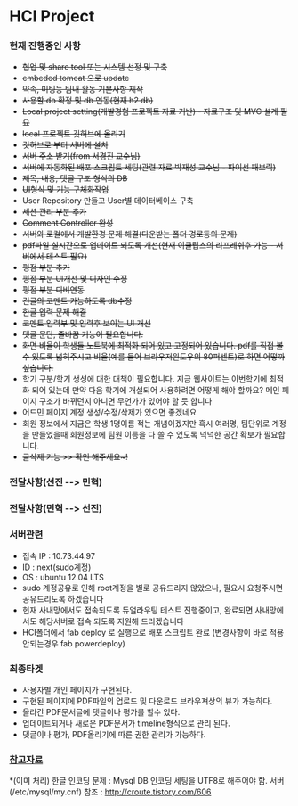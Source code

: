 HCI Project
===========

###  현재 진행중인 사항
* <del>협업 및 share tool 또는 시스템 선정 및 구축</del>
* <del>embeded tomcat 으로 update</del>
* <del>약속, 미팅등 팀내 활동 기본사항 제작</del>
* <del>사용할 db 확정 및 db 연동(현재 h2 db)</del>
* <del>Local project setting(개발경험 프로젝트 자료 기반) - 자료구조 및 MVC 설계 필요</del>
* <del>local 프로젝트 깃허브에 올리기</del>
* <del>깃허브로 부터 서버에 설치</del>
* <del>서버 주소 받기(from 서경진 교수님)</del>
* <del>서버에 자동화된 배포 스크립트 세팅(관련 자료 박재성 교수님 - 파이선 패브릭)</del>
* <del>제목, 내용, 댓글 구조 형식의 DB</del>
* <del>UI형식 및 기능 구체화작업</del>
* <del>User Repository 만들고 User별 데이터베이스 구축</del>
* <del>세션 관리 부분 추가</del>
* <del>Comment Controller 완성</del>
* <del>서버와 로컬에서 개발환경 문제 해결(다운받는 폴더 경로등의 문제)</del>
* <del>pdf파일 실시간으로 업데이트 되도록 개선(현재 이클립스의 리프레쉬후 가능 -  서버에서 테스트 필요)</del>
* <del>평점 부분 추가</del> 
* <del>평점 부분 UI개선 및 디자인 수정</del>
* <del>평점 부분 디비연동</del>
* <del>긴글의 코멘트 가능하도록 db수정</del>
* <del>한글 입력 문제 해결</del>
* <del>코멘트 입력부 및 입력후 보이는 UI 개선</del>
* <del>댓글 문단, 줄바꿈 기능이 필요합니다.</del>
* <del>화면 비율이 학생들 노트북에 최적화 되어 있고 고정되어 있습니다. pdf를 직접 볼 수 있도록 넓혀주시고 비율(예를 들어 브라우저윈도우의 80퍼센트)로 하면 어떻까 싶습니다.</del>
* 학기 구분/학기 생성에 대한 대책이 필요합니다. 지금 웹사이트는 이번학기에 최적화 되어 있는데 만약 다음 학기에 개설되어 사용하려면 어떻게 해야 할까요? 메인 페이지 구조가 바뀌던지 아니면 무언가가 있어야 할 듯 합니다
* 어드민 페이지 계정 생성/수정/삭제가 있으면 좋겠네요
* 회원 정보에서 지금은 학생 1명이름 적는 개념이겠지만 혹시 여러명, 팀단위로 계정을 만들었을때 회원정보에 팀원 이릉을 다 쓸 수 있도록 넉넉한 공간 확보가 필요합니다.
* <del>글삭제 기능<del> >> 확인 해주세요~!

### 전달사항(선진 --> 민혁)

### 전달사항(민혁 --> 선진)

### 서버관련
* 접속 IP :  10.73.44.97
* ID : next(sudo계정)
* OS : ubuntu 12.04 LTS
* sudo 계정공유로 인해 root계정을 별로 공유드리지 않았으나, 필요시 요청주시면 공유드리도록 하겠습니다
* 현재 사내망에서도 접속되도록 듀얼라우팅 테스트 진행중이고, 완료되면 사내망에서도 해당서버로 접속 되도록 지원해 드리겠습니다
* HCI폴더에서 fab deploy 로 실행으로 배포 스크립트 완료 (변경사항이 바로 적용 안되는경우 fab powerdeploy)

### 최종타겟
* 사용자별 개인 페이지가 구현된다.
* 구현된 페이지에 PDF파일의 업로드 및 다운로드 브라우져상의 뷰가 가능하다.
* 올라간 PDF문서글에 댓글이나 평가를 할수 있다.
* 업데이트되거나 새로운 PDF문서가 timeline형식으로 관리 된다.
* 댓글이나 평가, PDF올리기에 따른 권한 관리가 가능하다.

### [참고자료](https://github.com/onlycesc/HCI_Project/wiki/참고자료)
*(이미 처리) 한글 인코딩 문제 : Mysql DB 인코딩 세팅을 UTF8로 해주어야 함. 서버(/etc/mysql/my.cnf) 참조 : http://croute.tistory.com/606

